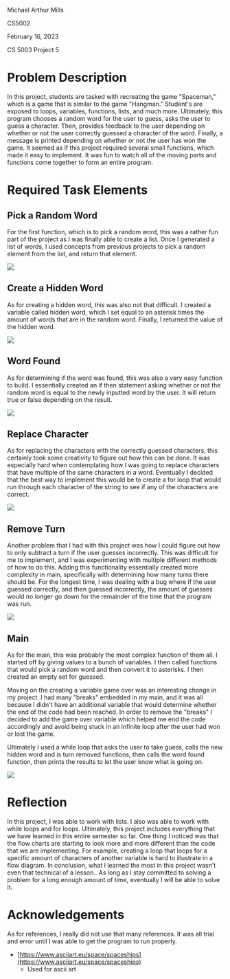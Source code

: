 Michael Arthur Mills

CS5002

February 16, 2023

CS 5003 Project 5

# Problem Description

In this project, students are tasked with recreating the game "Spaceman," which is a game that is similar to the game "Hangman." Student's are exposed to loops, variables, functions, lists, and much more. Ultimately, this program chooses a random word for the user to guess, asks the user to guess a character. Then, provides feedback to the user depending on whether or not the user correctly guessed a character of the word. Finally, a message is printed depending on whether or not the user has won the game. It seemed as if this project required several small functions, which made it easy to implement. It was fun to watch all of the moving parts and functions come together to form an entire program.

# Required Task Elements

## Pick a Random Word

For the first function, which is to pick a random word, this was a rather fun part of the project as I was finally able to create a list. Once I generated a list of words, I used concepts from previous projects to pick a random element from the list, and return that element.

![](Pick_random_word.png)

## Create a Hidden Word

As for creating a hidden word, this was also not that difficult. I created a variable called hidden word, which I set equal to an asterisk times the amount of words that are in the random word. Finally, I returned the value of the hidden word.

![](Create_a_hidden_word.png)

## Word Found

As for determining if the word was found, this was also a very easy function to build. I essentially created an if then statement asking whether or not the random word is equal to the newly inputted word by the user. It will return true or false depending on the result.

![](is_the_word_found.png)

##

##

## Replace Character

As for replacing the characters with the correctly guessed characters, this certainly took some creativity to figure out how this can be done. It was especially hard when contemplating how I was going to replace characters that have multiple of the same characters in a word. Eventually I decided that the best way to implement this would be to create a for loop that would run through each character of the string to see if any of the characters are correct.

![](Replace_Character.png)

## Remove Turn

Another problem that I had with this project was how I could figure out how to only subtract a turn if the user guesses incorrectly. This was difficult for me to implement, and I was experimenting with multiple different methods of how to do this. Adding this functionality essentially created more complexity in main, specifically with determining how many turns there should be. For the longest time, I was dealing with a bug where if the user guessed correctly, and then guessed incorrectly, the amount of guesses would no longer go down for the remainder of the time that the program was run.

![](remove_turn.png)

## Main

As for the main, this was probably the most complex function of them all. I started off by giving values to a bunch of variables. I then called functions that would pick a random word and then convert it to asterisks. I then created an empty set for guessed.

Moving on the creating a variable game over was an interesting change in my project. I had many "breaks" embedded in my main, and it was all because I didn't have an additional variable that would determine whether the end of the code had been reached. In order to remove the "breaks" I decided to add the game over variable which helped me end the code accordingly and avoid being stuck in an infinite loop after the user had won or lost the game.

Ultimately I used a while loop that asks the user to take guess, calls the new hidden word and is turn removed functions, then calls the word found function, then prints the results to let the user know what is going on.

![](spaceman_main.png)

##

# Reflection

In this project, I was able to work with lists. I also was able to work with while loops and for loops. Ultimately, this project includes everything that we have learned in this entire semester so far. One thing I noticed was that the flow charts are starting to look more and more different than the code that we are implementing. For example, creating a loop that loops for a specific amount of characters of another variable is hard to illustrate in a flow diagram. In conclusion, what I learned the most in this project wasn't even that technical of a lesson.. As long as I stay committed to solving a problem for a long enough amount of time, eventually I will be able to solve it.

# Acknowledgements

As for references, I really did not use that many references. It was all trial and error until I was able to get the program to run properly.

- [https://www.asciiart.eu/space/spaceships](https://www.asciiart.eu/space/spaceships)
  - Used for ascii art